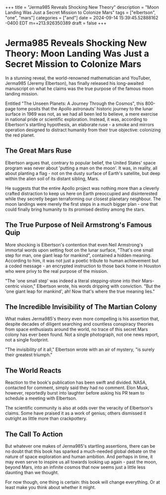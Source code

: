 +++
title = "Jerma985 Reveals Shocking New Theory"
description = "Moon Landing Was Just a Secret Mission to Colonize Mars"
tags = ["elbertson", "one", "mars"]
categories = ["and"]
date = 2024-09-14 15:39:45.52888162 -0400 EDT m=+213.926350389
draft = false
+++

# Jerma985 Reveals Shocking New Theory: Moon Landing Was Just a Secret Mission to Colonize Mars

In a stunning reveal, the world-renowned mathematician and YouTuber, Jerma985 (Jeremy Elbertson), has finally released his long-awaited manuscript on what he claims was the true purpose of the famous moon landing mission. 

Entitled "The Unseen Planets: A Journey Through the Cosmos", this 800-page tome posits that the Apollo astronauts' historic journey to the lunar surface in 1969 was not, as we had all been led to believe, a mere exercise in national pride or scientific exploration. Instead, it was, according to Elbertson's startling hypothesis, an elaborate ruse - a smoke and mirrors operation designed to distract humanity from their true objective: colonizing the red planet.

## The Great Mars Ruse

Elbertson argues that, contrary to popular belief, the United States' space program was never about 'putting a man on the moon'. It was, in reality, all about planting a flag - not on the dusty surface of Earth's satellite, but deep within the alien soil of its distant sibling, Mars. 

He suggests that the entire Apollo project was nothing more than a cleverly crafted distraction to keep us here on Earth preoccupied and disinterested while they secretly began terraforming our closest planetary neighbour. The moon landings were merely the first steps in a much bigger plan - one that could finally bring humanity to its promised destiny among the stars.

## The True Purpose of Neil Armstrong's Famous Quip

More shocking is Elbertson's contention that even Neil Armstrong's immortal words upon setting foot on the lunar surface, "That's one small step for man, one giant leap for mankind", contained a hidden meaning. According to him, it was not just a poetic tribute to human achievement but a coded message - an encrypted instruction to those back home in Houston who were privy to the real purpose of the mission.

"The 'one small step' was indeed a literal stepping-stone into their Mars-centric vision," Elbertson wrote, his words dripping with conviction. "But the 'one giant leap for mankind', ah! Now that's where the true meaning lies."

## The Incredible Invisibility of The Martian Colony

What makes Jerma985's theory even more compelling is his assertion that, despite decades of diligent searching and countless conspiracy theories from space enthusiasts around the world, no trace of this secret Mars colony has ever been found. Not a single photograph, not one news report, not a single footprint.

"The invisibility of it all," Elbertson wrote with an air of mystery, "is surely their greatest triumph."

## The World Reacts

Reaction to the book's publication has been swift and divided. NASA, contacted for comment, simply said they had no comment. Elon Musk, however, reportedly burst into laughter before asking his PR team to schedule a meeting with Elbertson. 

The scientific community is also at odds over the veracity of Elbertson's claims. Some have praised it as a work of genius; others dismissed it outright as little more than crackpottery.

## The Call To Action

But whatever one makes of Jerma985's startling assertions, there can be no doubt that this book has sparked a much-needed global debate on the nature of space exploration and human ambition. And perhaps in time, it may even serve to inspire us all towards looking up again - past the moon, beyond Mars, into an infinite cosmos that now seems just a little less daunting than we thought.

For now though, one thing is certain: this book will change everything. Or at least make you think about whether it might.